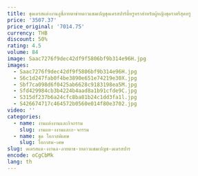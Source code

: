 ```yaml
---
title: ชุดเดรสแต่งงานลูซี่ลายตาข่ายดาวแชมเปญชุดเดรสปาร์ตี้หรูหราสำหรับผู้หญิงชุดราตรีสุดหรู
price: '3507.37'
price_original: '7014.75'
currency: THB
discount: 50%
rating: 4.5
volume: 84
image: Saac7276f9dec42df9f5806bf9b314e96H.jpg
images:
  - Saac7276f9dec42df9f5806bf9b314e96H.jpg
  - S6c1d247fab0f4be3890e651e74219e30X.jpg
  - Sbf7ca098d6f0425ab6628c9183198ea5M.jpg
  - Sfd429984cb3b4224b4aad8a1b91cfde9C.jpg
  - S315df237b6a24cfc8ba81b24c1dd3fa1l.jpg
  - S426674717c464572b0560e014f80e3702.jpg
video: ''
categories:
  - name: งานแต่งงานและกิจกรรม
    slug: งานแต-งงานและก-จกรรม
  - name: ชุด โอกาสพิเศษ
    slug: โอกาสพ-เศษ
slug: ดเดรสแต-งงานล-ลายตาข-ายดาวแชมเปญช-ดเดรสปาร
encode: oCgCbMk
lang: th
---
```

  